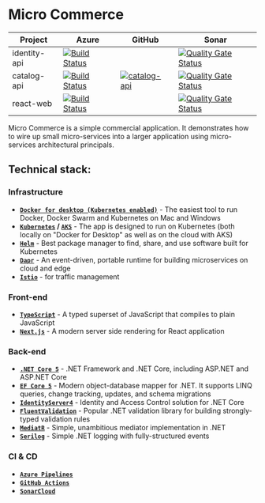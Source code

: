 # Micro Commerce

| Project      | Azure                                                                                                                                                                                                |GitHub                                                                                                                                                       |Sonar                                                                                                                                                                            |
|--------------|------------------------------------------------------------------------------------------------------------------------------------------------------------------------------------------------------|-------------------------------------------------------------------------------------------------------------------------------------------------------------|---------------------------------------------------------------------------------------------------------------------------------------------------------------------------------|
| identity-api | [![Build Status](https://bao2703.visualstudio.com/b-shop/_apis/build/status/identity-api?branchName=master)](https://bao2703.visualstudio.com/b-shop/_build/latest?definitionId=6&branchName=master) |                                                                                                                                                             |[![Quality Gate Status](https://sonarcloud.io/api/project_badges/measure?project=bshop-identity-api&metric=alert_status)](https://sonarcloud.io/dashboard?id=bshop-identity-api) |
| catalog-api  | [![Build Status](https://bao2703.visualstudio.com/b-shop/_apis/build/status/catalog-api?branchName=master)](https://bao2703.visualstudio.com/b-shop/_build/latest?definitionId=5&branchName=master)  | [![catalog-api](https://github.com/bao2703/b-shop/workflows/catalog-api/badge.svg)](https://github.com/bao2703/b-shop/actions?query=workflow%3Acatalog-api) |[![Quality Gate Status](https://sonarcloud.io/api/project_badges/measure?project=bshop-catalog-api&metric=alert_status)](https://sonarcloud.io/dashboard?id=bshop-catalog-api)   |
| react-web    | [![Build Status](https://bao2703.visualstudio.com/b-shop/_apis/build/status/react-web?branchName=master)](https://bao2703.visualstudio.com/b-shop/_build/latest?definitionId=7&branchName=master)    |                                                                                                                                                             |[![Quality Gate Status](https://sonarcloud.io/api/project_badges/measure?project=bshop-react-web&metric=alert_status)](https://sonarcloud.io/dashboard?id=bshop-react-web)       |

Micro Commerce is a simple commercial application.
It demonstrates how to wire up small micro-services into a larger application using micro-services architectural principals.

## Technical stack:

### Infrastructure
- **[`Docker for desktop (Kubernetes enabled)`](https://www.docker.com/products/docker-desktop)** - The easiest tool to run Docker, Docker Swarm and Kubernetes on Mac and Windows
- **[`Kubernetes`](https://kubernetes.io) / [`AKS`](https://docs.microsoft.com/en-us/azure/aks)** - The app is designed to run on Kubernetes (both locally on "Docker for Desktop" as well as on the cloud with AKS)
- **[`Helm`](https://helm.sh)** - Best package manager to find, share, and use software built for Kubernetes
- **[`Dapr`](https://dapr.io)** - An event-driven, portable runtime for building microservices on cloud and edge
- **[`Istio`](https://istio.io)** - for traffic management

### Front-end
- **[`TypeScript`](https://www.typescriptlang.org)** - A typed superset of JavaScript that compiles to plain JavaScript
- **[`Next.js`](https://nextjs.org)** - A modern server side rendering for React application
  
### Back-end
- **[`.NET Core 5`](https://dotnet.microsoft.com/download)** - .NET Framework and .NET Core, including ASP.NET and ASP.NET Core
- **[`EF Core 5`](https://github.com/dotnet/efcore)** - Modern object-database mapper for .NET. It supports LINQ queries, change tracking, updates, and schema migrations
- **[`IdentityServer4`](https://identityserver.io)** - Identity and Access Control solution for .NET Core
- **[`FluentValidation`](https://github.com/FluentValidation/FluentValidation)** - Popular .NET validation library for building strongly-typed validation rules
- **[`MediatR`](https://github.com/jbogard/MediatR)** - Simple, unambitious mediator implementation in .NET
- **[`Serilog`](https://github.com/serilog/serilog)** - Simple .NET logging with fully-structured events

### CI & CD
- **[`Azure Pipelines`](https://azure.microsoft.com/en-us/services/devops/pipelines)**
- **[`GitHub Actions`](https://github.com/features/actions)**
- **[`SonarCloud`](https://sonarcloud.io/)**
